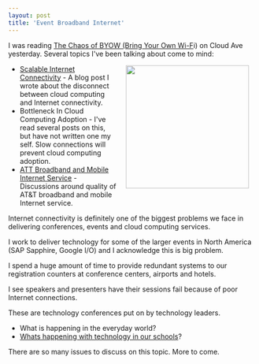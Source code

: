 ```yaml
---
layout: post
title: 'Event Broadband Internet'
---
```

I was reading <a href="http://www.cloudave.com/link/the-chaos-of-byow-bring-your-own-wi-fi?utm_source=feedburner&amp;utm_medium=feed&amp;utm_campaign=Feed%3A+CloudAve+%28CloudAve%29&amp;utm_content=Google+Reader">The Chaos of BYOW (Bring Your Own Wi-F</a>i) on Cloud Ave yesterday. Several topics I've been talking about come to mind:<img style="padding: 15px;" title="Broadband Internet" src="http://kinlane-productions.s3.amazonaws.com/broadband_pipe.jpg" alt="" width="250" align="right" />
<ul class="mainlist">
	<li><a href="http://www.kinlane.com/2010/06/scalable-internet-connectivity/">Scalable Internet Connectivity</a> - A blog post I wrote about the disconnect between cloud computing and Internet connectivity.</li>
	<li>Bottleneck In Cloud Computing Adoption - I've read several posts on this, but have not written one my self. Slow connections will prevent cloud computing adoption.</li>
	<li><a href="http://www.kinlane.com/2010/06/att-rants-and-raves/">ATT Broadband and Mobile Internet Service</a> - Discussions around quality of AT&amp;T broadband and mobile Internet service.</li>
</ul>
Internet connectivity is definitely one of the biggest problems we face in delivering conferences, events and cloud computing services.<p></p>
I work to deliver technology for some of the larger events in North America (SAP Sapphire, Google I/O) and I acknowledge this is big problem.<p></p>
I spend a huge amount of time to provide redundant systems to our registration counters at conference centers, airports and hotels.<p></p>
I see speakers and presenters have their sessions fail because of poor Internet connections.<p></p>
These are technology conferences put on by technology leaders.
<ul class="mainlist">
	<li>What is happening in the everyday world?</li>
	<li><a href="http://www.hackeducation.com">Whats happening with technology in our schools</a>?</li>
</ul>
There are so many issues to discuss on this topic. More to come.